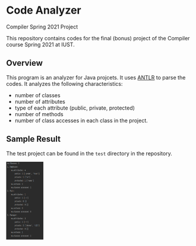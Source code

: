 # Code Analyzer
Compiler Spring 2021 Project

This repository contains codes for the final (bonus) project of the Compiler course Spring 2021 at IUST.


## Overview

This program is an analyzer for Java projcets. It uses [ANTLR] to parse the codes.
It analyzes the following characteristics:
- number of classes
- number of attributes
- type of each attribute (public, private, protected)
- number of methods
- number of class accesses in each class in the project.

## Sample Result
The test project can be found in the `test` directory in the repository.
<p float="left">
  <img src="./test/output.png" width="100" height="210" />
</p>



[ANTLR]: <https://www.antlr.org/>
